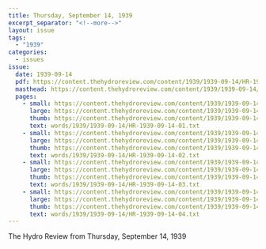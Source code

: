 ```yaml
---
title: Thursday, September 14, 1939
excerpt_separator: "<!--more-->"
layout: issue
tags:
  - "1939"
categories:
  - issues
issue:
  date: 1939-09-14
  pdf: https://content.thehydroreview.com/content/1939/1939-09-14/HR-1939-09-14.pdf
  masthead: https://content.thehydroreview.com/content/1939/1939-09-14/masthead/HR-1939-09-14.jpg
  pages:
    - small: https://content.thehydroreview.com/content/1939/1939-09-14/small/HR-1939-09-14-01.jpg
      large: https://content.thehydroreview.com/content/1939/1939-09-14/large/HR-1939-09-14-01.jpg
      thumb: https://content.thehydroreview.com/content/1939/1939-09-14/thumbnails/HR-1939-09-14-01.jpg
      text: words/1939/1939-09-14/HR-1939-09-14-01.txt
    - small: https://content.thehydroreview.com/content/1939/1939-09-14/small/HR-1939-09-14-02.jpg
      large: https://content.thehydroreview.com/content/1939/1939-09-14/large/HR-1939-09-14-02.jpg
      thumb: https://content.thehydroreview.com/content/1939/1939-09-14/thumbnails/HR-1939-09-14-02.jpg
      text: words/1939/1939-09-14/HR-1939-09-14-02.txt
    - small: https://content.thehydroreview.com/content/1939/1939-09-14/small/HR-1939-09-14-03.jpg
      large: https://content.thehydroreview.com/content/1939/1939-09-14/large/HR-1939-09-14-03.jpg
      thumb: https://content.thehydroreview.com/content/1939/1939-09-14/thumbnails/HR-1939-09-14-03.jpg
      text: words/1939/1939-09-14/HR-1939-09-14-03.txt
    - small: https://content.thehydroreview.com/content/1939/1939-09-14/small/HR-1939-09-14-04.jpg
      large: https://content.thehydroreview.com/content/1939/1939-09-14/large/HR-1939-09-14-04.jpg
      thumb: https://content.thehydroreview.com/content/1939/1939-09-14/thumbnails/HR-1939-09-14-04.jpg
      text: words/1939/1939-09-14/HR-1939-09-14-04.txt
---
```


The Hydro Review from Thursday, September 14, 1939

<!--more-->

